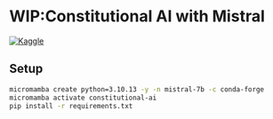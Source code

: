 # WIP:Constitutional AI with Mistral
[![Kaggle](https://kaggle.com/static/images/open-in-kaggle.svg)](https://www.kaggle.com/code/declanmckenna/kaggle-mistral-7b-evals)

## Setup
```bash
micromamba create python=3.10.13 -y -n mistral-7b -c conda-forge
micromamba activate constitutional-ai
pip install -r requirements.txt
```
